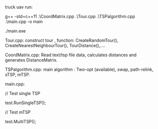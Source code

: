 truck uav
run: 

g++ -std=c++11 .\CoordMatrix.cpp .\Tour.cpp  .\TSPalgorithm.cpp .\main.cpp -o main

./main.exe

Tour.cpp: construct tour <vector>, function: CreateRandomTour(), CreateNearestNeighbourTour(), TourDistance(),....

CoordMatrix.cpp: Read text/tsp file data, calculates distances and generates DistanceMatrix.

TSPalgorithm.cpp: main algorithm : Two-opt (available), swap, path-relink, sTSP, mTSP.

main.cpp: 


// Test single TSP

test.RunSingleTSP();

// Test mTSP

test.MultiTSP();




